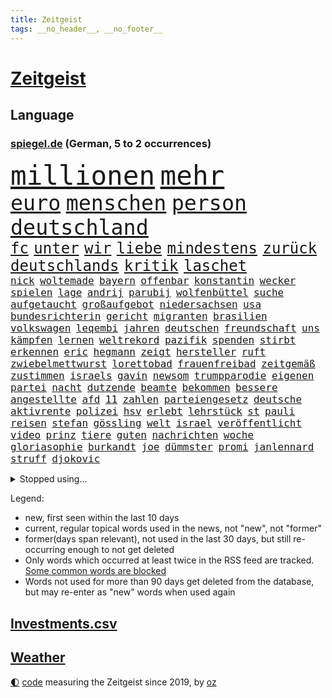 ```yaml
---
title: Zeitgeist
tags: __no_header__, __no_footer__
---
```


# [Zeitgeist](https://oliz.io/zeitgeist/)

## Language

<h3><a href="https://www.spiegel.de" target="_blank">spiegel.de</a> (German, 5 to 2 occurrences)</h3>
<p style="font-family:monospace">
<span style="font-size:32pt"><a href="news_links.html#millionen" class="current">millionen</a></span>
<span style="font-size:32pt"><a href="news_links.html#mehr" class="current">mehr</a></span>
<br>
<span style="font-size:25pt"><a href="news_links.html#euro" class="current">euro</a></span>
<span style="font-size:25pt"><a href="news_links.html#menschen" class="current">menschen</a></span>
<span style="font-size:25pt"><a href="news_links.html#person" class="current">person</a></span>
<span style="font-size:25pt"><a href="news_links.html#deutschland" class="current">deutschland</a></span>
<br>
<span style="font-size:18pt"><a href="news_links.html#fc" class="current">fc</a></span>
<span style="font-size:18pt"><a href="news_links.html#unter" class="current">unter</a></span>
<span style="font-size:18pt"><a href="news_links.html#wir" class="current">wir</a></span>
<span style="font-size:18pt"><a href="news_links.html#liebe" class="current">liebe</a></span>
<span style="font-size:18pt"><a href="news_links.html#mindestens" class="current">mindestens</a></span>
<span style="font-size:18pt"><a href="news_links.html#zurück" class="current">zurück</a></span>
<span style="font-size:18pt"><a href="news_links.html#deutschlands" class="current">deutschlands</a></span>
<span style="font-size:18pt"><a href="news_links.html#kritik" class="current">kritik</a></span>
<span style="font-size:18pt"><a href="news_links.html#laschet" class="new">laschet</a></span>
<br>
<span style="font-size:12pt"><a href="news_links.html#nick" class="current">nick</a></span>
<span style="font-size:12pt"><a href="news_links.html#woltemade" class="current">woltemade</a></span>
<span style="font-size:12pt"><a href="news_links.html#bayern" class="current">bayern</a></span>
<span style="font-size:12pt"><a href="news_links.html#offenbar" class="current">offenbar</a></span>
<span style="font-size:12pt"><a href="news_links.html#konstantin" class="current">konstantin</a></span>
<span style="font-size:12pt"><a href="news_links.html#wecker" class="new">wecker</a></span>
<span style="font-size:12pt"><a href="news_links.html#spielen" class="current">spielen</a></span>
<span style="font-size:12pt"><a href="news_links.html#lage" class="current">lage</a></span>
<span style="font-size:12pt"><a href="news_links.html#andrij" class="new">andrij</a></span>
<span style="font-size:12pt"><a href="news_links.html#parubij" class="new">parubij</a></span>
<span style="font-size:12pt"><a href="news_links.html#wolfenbüttel" class="new">wolfenbüttel</a></span>
<span style="font-size:12pt"><a href="news_links.html#suche" class="current">suche</a></span>
<span style="font-size:12pt"><a href="news_links.html#aufgetaucht" class="current">aufgetaucht</a></span>
<span style="font-size:12pt"><a href="news_links.html#großaufgebot" class="current">großaufgebot</a></span>
<span style="font-size:12pt"><a href="news_links.html#niedersachsen" class="current">niedersachsen</a></span>
<span style="font-size:12pt"><a href="news_links.html#usa" class="current">usa</a></span>
<span style="font-size:12pt"><a href="news_links.html#bundesrichterin" class="current">bundesrichterin</a></span>
<span style="font-size:12pt"><a href="news_links.html#gericht" class="current">gericht</a></span>
<span style="font-size:12pt"><a href="news_links.html#migranten" class="current">migranten</a></span>
<span style="font-size:12pt"><a href="news_links.html#brasilien" class="current">brasilien</a></span>
<span style="font-size:12pt"><a href="news_links.html#volkswagen" class="current">volkswagen</a></span>
<span style="font-size:12pt"><a href="news_links.html#leqembi" class="new">leqembi</a></span>
<span style="font-size:12pt"><a href="news_links.html#jahren" class="current">jahren</a></span>
<span style="font-size:12pt"><a href="news_links.html#deutschen" class="current">deutschen</a></span>
<span style="font-size:12pt"><a href="news_links.html#freundschaft" class="current">freundschaft</a></span>
<span style="font-size:12pt"><a href="news_links.html#uns" class="current">uns</a></span>
<span style="font-size:12pt"><a href="news_links.html#kämpfen" class="current">kämpfen</a></span>
<span style="font-size:12pt"><a href="news_links.html#lernen" class="current">lernen</a></span>
<span style="font-size:12pt"><a href="news_links.html#weltrekord" class="current">weltrekord</a></span>
<span style="font-size:12pt"><a href="news_links.html#pazifik" class="current">pazifik</a></span>
<span style="font-size:12pt"><a href="news_links.html#spenden" class="current">spenden</a></span>
<span style="font-size:12pt"><a href="news_links.html#stirbt" class="current">stirbt</a></span>
<span style="font-size:12pt"><a href="news_links.html#erkennen" class="current">erkennen</a></span>
<span style="font-size:12pt"><a href="news_links.html#eric" class="current">eric</a></span>
<span style="font-size:12pt"><a href="news_links.html#hegmann" class="new">hegmann</a></span>
<span style="font-size:12pt"><a href="news_links.html#zeigt" class="current">zeigt</a></span>
<span style="font-size:12pt"><a href="news_links.html#hersteller" class="current">hersteller</a></span>
<span style="font-size:12pt"><a href="news_links.html#ruft" class="current">ruft</a></span>
<span style="font-size:12pt"><a href="news_links.html#zwiebelmettwurst" class="new">zwiebelmettwurst</a></span>
<span style="font-size:12pt"><a href="news_links.html#lorettobad" class="new">lorettobad</a></span>
<span style="font-size:12pt"><a href="news_links.html#frauenfreibad" class="new">frauenfreibad</a></span>
<span style="font-size:12pt"><a href="news_links.html#zeitgemäß" class="new">zeitgemäß</a></span>
<span style="font-size:12pt"><a href="news_links.html#zustimmen" class="current">zustimmen</a></span>
<span style="font-size:12pt"><a href="news_links.html#israels" class="current">israels</a></span>
<span style="font-size:12pt"><a href="news_links.html#gavin" class="current">gavin</a></span>
<span style="font-size:12pt"><a href="news_links.html#newsom" class="current">newsom</a></span>
<span style="font-size:12pt"><a href="news_links.html#trumpparodie" class="new">trumpparodie</a></span>
<span style="font-size:12pt"><a href="news_links.html#eigenen" class="current">eigenen</a></span>
<span style="font-size:12pt"><a href="news_links.html#partei" class="current">partei</a></span>
<span style="font-size:12pt"><a href="news_links.html#nacht" class="current">nacht</a></span>
<span style="font-size:12pt"><a href="news_links.html#dutzende" class="current">dutzende</a></span>
<span style="font-size:12pt"><a href="news_links.html#beamte" class="current">beamte</a></span>
<span style="font-size:12pt"><a href="news_links.html#bekommen" class="current">bekommen</a></span>
<span style="font-size:12pt"><a href="news_links.html#bessere" class="current">bessere</a></span>
<span style="font-size:12pt"><a href="news_links.html#angestellte" class="current">angestellte</a></span>
<span style="font-size:12pt"><a href="news_links.html#afd" class="current">afd</a></span>
<span style="font-size:12pt"><a href="news_links.html#11" class="current">11</a></span>
<span style="font-size:12pt"><a href="news_links.html#zahlen" class="current">zahlen</a></span>
<span style="font-size:12pt"><a href="news_links.html#parteiengesetz" class="new">parteiengesetz</a></span>
<span style="font-size:12pt"><a href="news_links.html#deutsche" class="current">deutsche</a></span>
<span style="font-size:12pt"><a href="news_links.html#aktivrente" class="new">aktivrente</a></span>
<span style="font-size:12pt"><a href="news_links.html#polizei" class="current">polizei</a></span>
<span style="font-size:12pt"><a href="news_links.html#hsv" class="current">hsv</a></span>
<span style="font-size:12pt"><a href="news_links.html#erlebt" class="current">erlebt</a></span>
<span style="font-size:12pt"><a href="news_links.html#lehrstück" class="current">lehrstück</a></span>
<span style="font-size:12pt"><a href="news_links.html#st" class="current">st</a></span>
<span style="font-size:12pt"><a href="news_links.html#pauli" class="current">pauli</a></span>
<span style="font-size:12pt"><a href="news_links.html#reisen" class="current">reisen</a></span>
<span style="font-size:12pt"><a href="news_links.html#stefan" class="current">stefan</a></span>
<span style="font-size:12pt"><a href="news_links.html#gössling" class="new">gössling</a></span>
<span style="font-size:12pt"><a href="news_links.html#welt" class="current">welt</a></span>
<span style="font-size:12pt"><a href="news_links.html#israel" class="current">israel</a></span>
<span style="font-size:12pt"><a href="news_links.html#veröffentlicht" class="current">veröffentlicht</a></span>
<span style="font-size:12pt"><a href="news_links.html#video" class="current">video</a></span>
<span style="font-size:12pt"><a href="news_links.html#prinz" class="current">prinz</a></span>
<span style="font-size:12pt"><a href="news_links.html#tiere" class="current">tiere</a></span>
<span style="font-size:12pt"><a href="news_links.html#guten" class="current">guten</a></span>
<span style="font-size:12pt"><a href="news_links.html#nachrichten" class="current">nachrichten</a></span>
<span style="font-size:12pt"><a href="news_links.html#woche" class="current">woche</a></span>
<span style="font-size:12pt"><a href="news_links.html#gloriasophie" class="new">gloriasophie</a></span>
<span style="font-size:12pt"><a href="news_links.html#burkandt" class="new">burkandt</a></span>
<span style="font-size:12pt"><a href="news_links.html#joe" class="current">joe</a></span>
<span style="font-size:12pt"><a href="news_links.html#dümmster" class="new">dümmster</a></span>
<span style="font-size:12pt"><a href="news_links.html#promi" class="new">promi</a></span>
<span style="font-size:12pt"><a href="news_links.html#janlennard" class="new">janlennard</a></span>
<span style="font-size:12pt"><a href="news_links.html#struff" class="new">struff</a></span>
<span style="font-size:12pt"><a href="news_links.html#djokovic" class="current">djokovic</a></span>
</p>
<details>
<summary>Stopped using...</summary>
<p class="former" style="font-size:12pt">
müssten(1774) becker(1773) bundespräsident(1772) konzerne(1772) scholz(1772) steinmeier(1772) wünschen(1772) zudem(1772) april(1771) innenminister(1771) jahrzehnten(1771) morgen(1771) positionen(1771) sicherheitskräfte(1771) fünfte(1770) modelle(1770) sekunden(1770) vorbild(1770) welchem(1770) äußerungen(1770) 400(1769) gehe(1769) lehrer(1769) bedenken(1768) zeitweise(1768) energiewende(1767) livestream(1767) main(1767) messi(1767) nba(1767) philippinen(1767) position(1767) senken(1767) abgeordneten(1766) befinden(1766) nationalspieler(1766) öffentlichen(1766) abstimmen(1765) atmosphäre(1765) bedeuten(1765) eingereicht(1765) forderte(1765) kopf(1765) kritische(1765) opfern(1765) ausländische(1764) hören(1764) raus(1764) verschärfen(1764) chefin(1763) illegal(1763) jüngste(1763) sinken(1763) spekuliert(1763) stolz(1763) treten(1763) zog(1763) irak(1762) kreis(1762) amerika(1761) ermittlern(1760) 33(1759) geräte(1759) allianz(1758) streitkräfte(1758) abgehört(1757) athleten(1757) erwarten(1757) licht(1757) spott(1757) klingt(1756) motiv(1756) trennung(1756) kölner(1755) störung(1754) ii(1753) klimaschutz(1753) kontakte(1752) frankwalter(1751) mieten(1750) presse(1750) außerhalb(1749) enge(1749) erlebte(1749) jürgen(1749) wahrscheinlich(1749) gang(1747) insassen(1745) hängen(1744) katholische(1743) verzichten(1743) halbe(1742) erstochen(1737) automatisch(1736) papier(1736) geborgen(1734) liberalen(1726) überfall(1719) umbau(1669) autobauer(1659) vormarsch(1640) autobahnen(1626) spiegelreporter(1533) adac(1507) musks(1455) king(1436) diebe(1429) tiger(1425) nfl(1416) kursieren(1409) halbes(1397) stern(1390) mond(1387) außenministerin(1386) gestört(1375) bekannteste(1366) fußballs(1359) loch(1349) gezwungen(1292) unmittelbar(1252) langsam(1248) kasse(1244) kriegsverbrechen(1241) finanzierung(1228) gewerkschaften(1221) fußballerinnen(1218) prinzessin(1187) ehrt(1186) sinne(1176) stockholm(1165) lob(1160) thüringens(1149) fahrgäste(1148) baum(1145) erntet(1138) islamisten(1128) toilette(1119) medizin(1096) schickte(1084) eingreifen(1070) branchen(1060) lionel(1046) pjöngjang(1036) razzien(1029) rückstand(1025) indonesien(1023) songs(1013) gesprengt(1006) redet(1001) jüdische(994) liberale(994) gedroht(991) überlebende(989) kommentiert(985) reisende(982) größeren(972) kieler(968) gelegenheit(966) gegründet(957) vermögen(942) erleidet(938) marode(937) zwingt(936) bremst(929) lauf(921) schweres(917) außergewöhnlich(903) attackieren(899) miami(875) startete(862) diebstahl(830) auswirken(817) zahlungen(796) qualität(791) schuldenbremse(782) stellvertretende(781) fußballem(777) desaster(754) sicherheitsmaßnahmen(745) völkermord(728) sperre(720) unten(720) schwachen(717) rekonstruktion(715) franziska(710) fehlte(690) ausbruch(687) horst(687) eustaaten(686) ddr(673) böse(663) schmerzen(661) spiegelredakteurin(653) interne(650) abschiebung(644) versammelt(644) via(642) beyoncé(638) beschuldigte(634) magic(631) gestritten(627) verschaffen(627) bedrängnis(615) demnächst(609) wahre(608) mindestlohn(606) guardiola(599) schritte(596) geschützt(594) landung(593) athen(590) umfangreiche(589) viertelfinale(588) pep(583) gesetzliche(580) raumfahrt(571) format(569) wunder(567) spiegelredakteur(566) potsdam(565) einig(558) korrigiert(555) 160(551) jr(550) kontroversen(549) gerieten(540) ausmacht(538) marathon(536) raf(535) riesiger(531) jenseits(530) wirtschaftskrise(527) sophia(525) eukommissionspräsidentin(524) internen(511) dokumentation(508) dominierte(503) 2029(500) einblick(499) einbruch(498) rechtsradikale(497) ernannt(496) katja(496) spielten(496) unseres(496) bedingung(494) kulissen(494) bewerbung(492) bürgerkrieg(491) paket(491) bekannter(490) gutachten(490) mögliches(488) bedrohen(487) diplomatischen(475) publikums(473) parkplatz(468) vermitteln(456) schlacht(452) spanier(452) fdppolitiker(450) besitzt(449) neueste(447) eingesperrt(437) evakuierungen(435) sonja(432) papa(431) polizeigewalt(426) white(426) indische(425) irgendwann(422) warnte(419) talent(415) weltraum(412) wanderer(407) ran(393) strenge(391) verkörpert(389) ansehen(385) lockt(384) tanzte(384) erschießt(378) nächstes(372) personalie(371) finger(370) siedler(367) geheimen(364) hunderten(363) betriebsrat(361) karlsruher(360) kurzzeitig(356) eingeschlossen(351) begleiter(349) organisationen(349) verwandelt(346) abgesetzt(345) geschaffen(344) ngos(343) winkt(342) bewirbt(340) eingestuft(340) parteichefin(339) abgefangen(337) anlässlich(337) dienstagmorgen(337) energiepreise(333) krankenkassen(331) ralph(330) verbraucherzentrale(330) dreieinhalb(328) gelangen(328) inflationsrate(327) kleinkinder(326) jordanien(323) milde(318) offenheit(311) dauer(310) grundschulen(310) frisur(309) antisemitischen(308) harmlos(305) aussterben(301) seitenhieb(301) bröning(297) paartherapeutin(297) exemplare(296) gebäuden(293) einführen(289) bundesrat(287) grab(285) millionenbetrag(284) 72(283) zusammenstoß(283) parteikollegen(278) pedro(278) hochschulen(277) erschienen(275) altkanzler(274) zuschüsse(274) bruttoinlandsprodukt(273) bundesbank(273) abgestimmt(272) black(271) töne(271) hamburgs(270) bestseller(269) brandanschlag(269) unbekannter(269) aufstand(267) fähre(265) university(264) angemeldet(263) demontiert(263) postet(263) verzögerungen(259) getrübt(257) amtierende(256) gewinnerin(254) suspendiert(252) ergab(251) vertrauten(250) veruntreut(249) herunter(248) millionenhöhe(248) schmerz(248) syrischen(248) disziplin(247) drohungen(247) befragung(246) fantasie(246) fähigkeiten(246) spielraum(246) sämtliche(246) hilfsorganisation(244) tiefstand(243) beworben(242) marsalek(241) preisunterschied(241) ratschläge(240) missglückte(239) strich(238) schiffsunglück(237) afrikas(236) fortsetzen(236) unterfranken(236) kriegsrecht(234) souveränität(233) angeklagten(232) bot(232) 54(231) halbinsel(231) jonas(231) moskaus(231) flagge(230) lernte(230) abwarten(229) aktivitäten(229) begnadigung(229) signagründer(229) griffen(226) usbehörde(226) ämter(225) entzug(224) erbeutet(224) ezb(224) ingolstadt(223) vereinbart(223) mehrjährigen(222) verbreitete(222) familiengeschichte(219) gründet(219) reiste(219) augenzeugen(218) kauflaune(217) urheber(215) abzocke(214) verpflichtende(214) zielen(214) gekostet(212) 2045(211) australier(211) bangkok(211) flugzeugabsturz(211) durchsuchten(210) nordrheinwestfälischen(207) häftling(206) werten(205) heidelberg(204) abo(203) gesunde(203) winde(203) unbekannt(202) premierministerin(201) szenario(201) verbesserung(201) beauftragt(200) bundesagentur(200) rechnerisch(199) anreise(198) statistischem(198) schockanrufen(197) wüten(197) verdoppeln(196) ausgabe(195) vorzugehen(195) brennen(192) chronologie(192) user(192) bequem(191) boom(191) filmstars(191) echo(190) flüssen(190) lea(190) akt(189) fern(188) aufbauen(187) verfassungsbeschwerde(187) revolutionieren(186) station(186) beherrscht(184) fatale(184) fix(184) märchen(184) schwestern(182) einbrecher(179) luise(179) boston(178) hang(178) siege(178) hilfsgütern(176) publik(175) beteiligen(174) aufgehen(173) verschafft(173) ostens(172) pech(172) unterzahl(172) grenzregion(171) langfristigen(171) wuppertal(171) aufatmen(170) gegenzöllen(170) luftschläge(170) ankara(169) berechnen(168) einschätzen(168) runter(167) ärzten(167) extremer(166) verübt(166) südostasien(165) internationalem(164) bewertet(163) wesen(163) abgehängt(162) klettern(162) konzentriert(162) diplomat(160) rekonstruiert(160) negativ(159) pascal(159) bereiche(158) bulgarische(158) chinageschäft(158) gesungen(158) ressourcen(157) unfreiwillig(157) aufgegangen(156) monaco(156) zwischendurch(155) banknoten(154) detail(154) geburtstags(154) inter(154) selbstverständlich(154) beteiligte(153) ifo(153) munich(153) solarzellen(153) verhandlungstisch(153) antreibt(151) statistik(151) ungerecht(151) wiederaufnahme(151) no(149) rütteln(149) schädliche(149) taucher(149) wangerooge(149) aufgebraucht(148) iwstudie(148) kulturkampf(148) weißer(148) beendigung(147) zivilbevölkerung(147) charkiw(145) diplomatischer(144) gießen(144) clark(143) gehackt(143) jahrelanger(143) zivile(142) überstellt(141) 13000(140) ackerland(140) überschreitet(140) glyphosat(139) tirol(138) archäologen(137) fußstapfen(137) airbnb(135) umweltorganisationen(135) humanitären(134) rückendeckung(134) stützpunkte(134) englands(133) gwyneth(133) lipowitz(133) paltrow(133) podium(133) vortag(133) anzuschließen(132) extremistische(132) geburtenrate(132) gewünscht(132) reiseziele(132) zollkonflikt(132) kreta(131) musikerin(131) reserviert(131) taiwans(131) begraben(130) zurückkehren(130) drusen(129) gefälschten(129) knast(129) geistliche(128) ostern(128) wertvolle(128) meistern(127) shanghai(127) handwerker(126) datenvolumen(125) dfbelf(125) michigan(125) alexandra(124) autozulieferer(124) columbia(124) fremdverschulden(124) goldene(123) north(123) rückten(123) schmuggler(123) evakuieren(122) mordverdachts(122) seen(122) spione(122) 2003(121) normale(121) iris(120) renault(120) rüstungsgeschäft(120) wanken(120) 45jährigen(119) abgabe(119) irritationen(119) sozialausgaben(119) mini(118) nintendo(118) ana(117) ermahnt(117) jusochef(117) linkenabgeordnete(117) türmer(117) umgehend(117) abzuwarten(116) bäumen(116) eliteuniversität(116) messis(116) stalker(116) eingeräumt(115) verkäufe(115) wrack(115) enthüllungen(114) römischen(114) würdigen(114) zollkeule(114) überflutungen(114) bildungsministerium(113) gewissheit(112) spiegelkorrespondentin(112) ungleich(112) verschiebung(112) jungtiere(111) finanzministerium(110) portal(110) hindernis(108) pflegebedürftige(108) junis(107) verpflichtung(107) wehr(107) archäologie(106) beharrt(106) giovanna(105) inselstaat(105) pfannen(105) 63(104) emotionaler(104) festgesetzt(104) lästert(103) neuauflage(103) recherchiert(103) aufgedeckt(102) ausgegraben(102) beweismittel(102) hobby(102) 15jährigen(101) praktische(101) kabine(100) umfallen(100) klassenfahrt(99) nordosten(99) verschont(99) it(98) kremlsprecher(98) plätze(98) politikum(98) wilke(98) balearen(97) kriegsbeginn(97) aufholen(96) therapien(95) zucker(95) cam(94) forciert(94) grenzt(94) lukas(94) vertagt(94) carolin(93) jonathan(93) reformer(93) spiegelteam(93) akten(92) schimpft(92) gestiegenen(91) guinnessbuch(91) hofer(91) nordamerika(91) schwindel(91) trail(91) türmen(91) wanderweg(91) durchschwimmen(90) erfüllung(90) gehege(90) khalifa(90) kiassistenten(90) merzregierung(90) 3dgrafik(89) 99(89) außergewöhnlichen(89) bundesfinanzminister(89) gonzález(89) jette(89) lee(89) neuverschuldung(89) nietzard(89) schiefgehen(89) verhält(89) anbauen(88) bundesverwaltungsgericht(88) emfinale(88) ermittlerin(88) gestiegene(88) haag(88) hisst(88) plagiatsvorwürfe(88) saporischschja(88) technisch(88) weltbild(88) überwiegt(88) lohnkosten(87) nelles(87) polizeiangaben(87) schutzsuchenden(87) andy(86) drink(86) erweist(86) fegebank(86) ruhestätte(86) charlotte(85) hotz(85) hotzo(85) likes(85) spdlandesverband(85) theorien(85) töteten(85) unbeliebt(85) bedrohten(84) dünn(84) entspannen(84) formel1weltmeister(84) riskant(84) schüller(84) ausgetreten(83) ausnahmegenehmigung(83) durchatmen(83) mentalität(83) vermeintlichen(83) verteilung(83) amazonas(82) finaleinzug(82) schwachstelle(82) touretappe(82) westdeutsche(82) 1100(81) 69(81) anblick(81) bäume(81) diane(81) einseitig(81) exil(81) gezerrt(81) verteuern(81) 50jährige(80) attackierte(80) filmindustrie(80) reine(80) schnappte(80) stellenweise(80) thessaloniki(80) verbliebenen(80) erstreitet(79) fritzi(79) glückwünschen(79) herausgeber(79) nazivergangenheit(79) saudiarabischen(79) schnellere(79) wandelte(79) zitterpartie(79) cruise(78) curtis(78) spdfraktion(78) symbole(78) verbrannt(78) weiblicher(78) beißen(77) heldinnen(77) norddeutschland(77) seltenheitswert(77) u(77) vereinbaren(77) aktivismus(76) bizarre(76) entkernen(76) labelchef(76) limburg(76) nachtragend(76) systematische(76) vollzieht(76) zwischenstopp(76) gesunkenen(75) jeju(75) beckham(74) beckhams(74) blüten(74) erdogan(74) kunde(74) wetterlage(74) friederike(73) rambo(73) unermüdlich(73) entführen(72) gesundheitsministerin(72) hauptstädten(72) heilig(72) nachteile(72) passierte(72) regulieren(72) warken(72) chefsache(71) cool(71) gaststätte(71) gereinigt(71) gigabyte(71) landwirtschaftsminister(71) leyens(71) massen(71) neutralität(71) popp(71) sanierungsarbeiten(71) schrittweise(71) credit(70) evie(70) füttern(70) grauenhaft(70) ideal(70) okay(70) pärchen(70) schockanrufe(70) suisse(70) tvmoderator(70) ferienwohnungen(69) hungern(69) ibrahim(69) lebensgefährliche(69) längeren(69) spektrum(69) stagnation(69) trio(69) unterbrechen(69) wetteraufzeichnungen(69) coast(68) exotische(68) intern(68) oasissänger(68) vorhergesagt(68) öffentlichrechtliche(68) cyberkriminelle(67) differenzen(67) handelsgespräche(67) jule(67) leib(67) rügt(67) toilettengang(67) wirt(67) exklusiven(66) jugendgruppe(66) senior(66) sensationell(66) terrasse(66) unwahrscheinliche(66) bizarrsten(65) kalkuliert(65) kran(65) nebenrolle(65) schlepper(65) stahl(65) transporter(65) alnassr(64) diversität(64) gekündigt(64) geschwiegen(64) krisensaison(64) lupe(64) pendlerpauschale(64) verhaften(64) wärmepumpe(64) autonomie(63) beobachteten(63) desinformation(63) fukushima(63) hilfssystem(63) hungernden(63) intensivstation(63) schwächeln(63) skandinavien(63) zechprellerei(63) blitzeinschlag(62) dfbteam(62) euhaushalt(62) zurückholen(62) aggressiven(61) diabetes(61) erstaunliche(61) exaußenministerin(61) imagewandel(61) korruptionsaffäre(61) sympathisiert(61) ausführlich(60) beinen(60) blatten(60) hassan(60) immunsystem(60) patientin(60) brantner(59) durchkreuzte(59) gletscherabbruch(59) strafprozess(59) verhandlungsgeschick(59) angetan(58) bergsturz(58) blacklivesmatterbewegung(58) geröll(58) gletschersturz(58) grünejugendchefin(58) hsvfans(58) luftverteidigung(58) patientinnen(58) alpendorf(57) basieren(57) bergrutsch(57) stadien(57) verstappens(57) ereignete(56) hunderter(56) krasavice(56) künstlern(56) plenarsaal(56) topmanager(56) vorletzten(56) betroffener(55) ehrgeizige(55) königs(55) nadine(55) paramount(55) parlamentarier(55) vorgedrungen(55) werkzeug(55) angehen(54) genießt(54) grandslamturnier(54) macrons(54) magabewegung(54) rückruf(54) schwangerschaftswoche(54) staatsamt(54) testsieger(54) abwehr(53) benedict(53) eingeschleppte(53) entziffern(53) erträglichen(53) fusion(53) tierarten(53) 221(52) cansın(52) kick(52) oberkörper(52) selbstbestimmung(52) wohnmobile(52) ähnelt(52) ausgibt(51) austreten(51) befanden(51) braune(51) bronze(51) dfbauswahl(51) erledigt(51) münzen(51) stahlindustrie(51) staut(51) umstürzender(51) denselben(50) farken(50) finanzier(50) hygiene(50) knackt(50) sparkassen(50) waggons(50) wück(50) eingefangen(49) ewigkeitschemikalien(49) intimität(49) kurzen(49) pfaschemikalien(49) ruhestand(49) schlachten(49) südafrikaner(49) bestimmen(48) brennenden(48) engagiert(48) fußballnationalspielerin(48) jauch(48) moritz(48) sudhof(48) verkehrsministerium(48) verstrichen(48) ankurbeln(47) bts(47) emtitel(47) kpopband(47) kritikerin(47) lebensgrundlage(47) li(47) satire(47) 2004(46) einzelkritik(46) sprachtests(46) stränden(46) tickets(46) vierjährigen(46) brennendem(45) ghostwriter(45) leblos(45) beihilfe(44) eintrittsalter(44) einzuordnen(43) miniwachstum(43) registrierung(43) schuldunfähig(43) virtuelle(43) voß(43) wdr(43) airline(42) damaligen(42) engpässen(42) sergio(42) erhöhte(41) sicherte(41) tiflis(41) angola(40) bastian(40) bewerten(40) brüsseler(40) hommage(40) ivanović(40) millionenschweren(40) schweinsteiger(40) trainingslager(40) turniers(40) videovergleich(40) carter(39) computersystem(39) cowboy(39) halte(39) hitziger(39) nichtregierungsorganisationen(39) stücke(39) unmögliche(39) verwiesen(39) anhaltender(38) egon(38) einstürzende(38) fernsehgarten(38) geschockt(38) greifswald(38) lindsay(38) maskengeschäfte(38) oberleitung(38) trumpfan(38) vermeintlich(38) celsius(37) herd(37) ragt(37) renate(37) überaus(37) beschuldigen(36) billion(36) lautstarke(36) schätzungen(36) videoclip(36) cduwirtschaftsministerin(35) logistiker(35) nassen(35) gamer(34) haustierbesitzer(34) strengen(34) umliegende(34) zypern(34) mischten(33) nottingham(33) psychischer(33) ambitioniert(32) beschränken(32) falschem(32) geradezu(32) 26jährige(31) born(31) brombachsee(31) rassismusvorwürfen(31) sonderermittlerin(31) hotelier(30) zikaden(30) cartertour(29) kontinente(29) musikalisch(29) observatory(29) philadelphia(29) schlechtere(29) verenden(29) völkern(29) 62(28) 89(28) ausweichen(28) bedeuteten(28) beschränkungen(28) umstellen(28) zerpflückt(28) 2007(27) geschrumpft(27) lockern(27) 280(26) ausprobieren(26) blamieren(26) klimavisum(26) medienholding(26) neuartigen(26) reale(26) smartphonetarife(26) tuvalu(26) verbraucherschützerin(26) aufschlag(25) flirt(25) parteiisch(25) urlaubsregion(25) austragen(24) dfbfrauen(24) flotte(24) fünfzigerjahren(24) homosexualität(24) regierungsagenda(24) richterstreit(24) roll(24) untergrund(24) verletzter(24) ablenkung(23) antisemitismusvorwürfe(23) cbs(23) komponist(23) reichstag(23) schmerzensgeld(23) transfermarkt(23) antiisraelischen(22) bundesdeutschen(22) büchel(22) ernüchterung(22) geht's(22) gohrischheide(22) hiphop(22) kraftwerk(22) rekordhitze(22) standorts(22) auslöste(21) buddy(21) cduministerin(21) einheitliche(21) fußballeuropameisterschaft(21) grundsatzfragen(21) konzentrationslager(21) rettungsmission(21) sewing(21) umsatzstärkste(21) 52(20) algorithmen(20) maralago(20) mr(20) offenem(20) o’donnell(20) peloton(20) rosie(20) steuerreform(20) stürmerin(20) versenkt(20) doktorarbeit(19) eile(19) gehorsam(19) haushaltsplan(19) mamdani(19) philippinischen(19) socialmediapost(19) vorschlagen(19) zohran(19) abgekommen(18) aufgeklärt(18) brüdern(18) favorisiert(18) friedensgespräche(18) millionengeschäft(18) naturgewalt(18) ostküste(18) akte(17) benimmregeln(17) besetzte(17) covorsitzende(17) ereignissen(17) erzbischof(17) gelohnt(17) nüsken(17) professor(17) sjoeke(17) vorräte(17) überproduktion(17) abgewählt(16) altlasten(16) badekleidung(16) basketballstar(16) gewinnzone(16) hochburg(16) loszuwerden(16) 55jähriger(15) abgestürzten(15) bezahlten(15) gesten(15) komplex(15) reiselust(15) vermeintlicher(15) weiterverhandeln(15) ärmelkanal(15) 737(14) co₂gehalt(14) demonstrativ(14) sicheres(14) sondersitzung(14) 2036(13) entwendeten(13) gebucht(13) hardliner(13) strandes(13) verreisen(13) vingegaard(13) conni(12) followern(12) hinterzogen(12) judenhass(12) kinderbuchfigur(12) kinofilms(12) macklemore(12) rasantem(12) störaktion(12) zwischenfällen(12) dorn(11) echtem(11) fledermaus(11) gegenzölle(11) mangelernährten(11) marvin(11) milan(11) neunte(11) tourdefranceetappe(11) verschobenen(11) überlebenskampf(11)
</p>
</details>
<p>Legend:
<ul>
<li><span class="new">new</span>, first seen within the last 10 days</li>
<li><span class="current">current</span>, regular topical words used in the news, not "new", not "former"</li>
<li><span class="former">former(days span relevant)</span>, not used in the last 30 days, but still re-occurring enough to not get deleted</li>
<li>Only words which occurred at least twice in the RSS feed are tracked. <a href="language/filters.py">Some common words are blocked</a></li>
<li>Words not used for more than 90 days get deleted from the database, but may re-enter as "new" words when used again</li>
</ul>
</p>

## [Investments](investments.html)[.csv](investments.csv)

## [Weather](weather.html)

<footer>
<a href="javascript:toggleTheme()" class="nav">🌓</a>
<a href="https://github.com/ooz/zeitgeist">code</a> measuring the Zeitgeist since 2019, by <a href="https://oliz.io">oz</a>
</footer>
